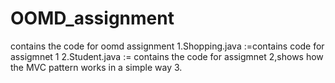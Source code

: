 # OOMD_assignment
contains the code for oomd assignment
1.Shopping.java :=contains code for assigmnet 1
2.Student.java := contains the code for assigmnet 2,shows how the MVC pattern works in a simple way
3.
